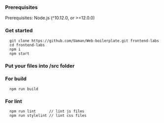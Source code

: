 ### Prerequisites

Prerequisites: Node.js (^10.12.0, or >=12.0.0) 

### Get started
```
  git clone https://github.com/Uaman/Web-boilerplate.git frontend-labs
  cd frontend-labs
  npm i
  npm start
```

### Put your files into /src folder

### For build

```
  npm run build
```

### For lint

```
  npm run lint      // lint js files
  npm run stylelint // lint css files
```

